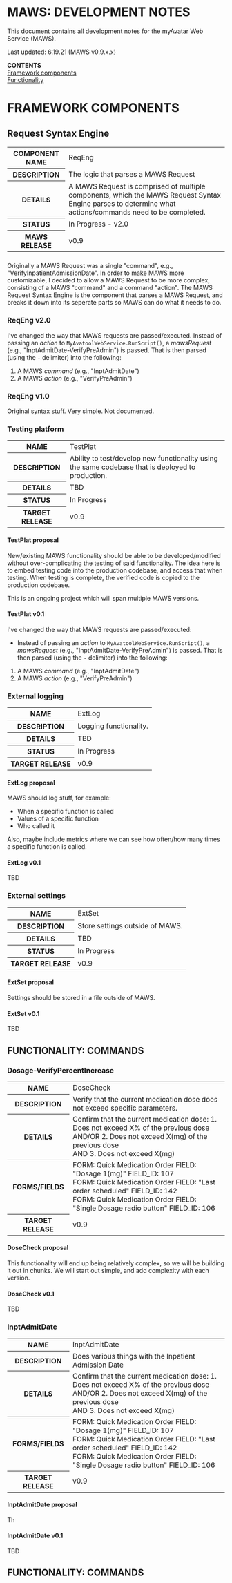 ﻿# MAWS: DEVELOPMENT NOTES
This document contains all development notes for the myAvatar Web Service (MAWS).

Last updated: 6.19.21 (MAWS v0.9.x.x)

**CONTENTS**<br>
[Framework components](#framework-components)<br>
[Functionality](#functionality)<br>

# FRAMEWORK COMPONENTS
## Request Syntax Engine

<h5>
<table>
  <tr>
    <th>COMPONENT NAME</th>
    <td>ReqEng</td>
  </tr>
  <tr>
    <th>DESCRIPTION</th>
    <td>The logic that parses a MAWS Request</td>
  </tr>
    <th>DETAILS</th>
    <td>A MAWS Request is comprised of multiple components, which the MAWS Request Syntax Engine parses to determine what actions/commands need to be completed.</td>
  </tr>
    <th>STATUS</th>
    <td>In Progress - v2.0</td>
  </tr>
    <th>MAWS RELEASE</th>
    <td>v0.9</td>
  </tr>
</table>
</h5>

Originally a MAWS Request was a single "command", e.g., "VerifyInpatientAdmissionDate". In order to make MAWS more customizable, I decided to allow a MAWS Request to be more complex, consisting of a MAWS "command" and a command "action". The MAWS Request Syntax Engine is the component that parses a MAWS Request, and breaks it down into its seperate parts so MAWS can do what it needs to do.

### ReqEng v2.0
I've changed the way that MAWS requests are passed/executed. Instead of passing an *action* to `MyAvatoolWebService.RunScript()`, a *mawsRequest* (e.g., "InptAdmitDate-VerifyPreAdmin") is passed. That is then parsed (using the `-` delimiter) into the following:
1. A MAWS *command* (e.g., "InptAdmitDate")
2. A MAWS *action* (e.g., "VerifyPreAdmin")

### ReqEng v1.0
Original syntax stuff. Very simple. Not documented.

### Testing platform
<table>
  <tr>
    <th>NAME</th>
    <td>TestPlat</td>
  </tr>
  <tr>
    <th>DESCRIPTION</th>
    <td>Ability to test/develop new functionality using the same codebase that is deployed to production.</td>
  </tr>
    <th>DETAILS</th>
    <td>TBD</td>
  </tr>
    <th>STATUS</th>
    <td>In Progress</td>
  </tr>
    <th>TARGET RELEASE</th>
    <td>v0.9</td>
  </tr>
</table>

#### TestPlat proposal
New/existing MAWS functionality should be able to be developed/modified without over-complicating the testing of said functionality. The idea here is to embed testing code into the production codebase, and access that when testing. When testing is complete, the verified code is copied to the production codebase.

This is an ongoing project which will span multiple MAWS versions.

#### TestPlat v0.1
I've changed the way that MAWS requests are passed/executed:
* Instead of passing an *action* to `MyAvatoolWebService.RunScript()`, a *mawsRequest* (e.g., "InptAdmitDate-VerifyPreAdmin") is passed. That is then parsed (using the `-` delimiter) into the following:
1. A MAWS *command* (e.g., "InptAdmitDate")
2. A MAWS *action* (e.g., "VerifyPreAdmin")

### External logging
<table>
  <tr>
    <th>NAME</th>
    <td>ExtLog</td>
  </tr>
  <tr>
    <th>DESCRIPTION</th>
    <td>Logging functionality.</td>
  </tr>
    <th>DETAILS</th>
    <td>TBD</td>
  </tr>
    <th>STATUS</th>
    <td>In Progress</td>
  </tr>
  <tr>
    <th>TARGET RELEASE</th>
    <td>v0.9</td>
  </tr>
</table>

#### ExtLog proposal
MAWS should log stuff, for example:
* When a specific function is called
* Values of a specific function
* Who called it

Also, maybe include metrics where we can see how often/how many times a specific function is called.

#### ExtLog v0.1
TBD

### External settings
<table>
  <tr>
    <th>NAME</th>
    <td>ExtSet</td>
  </tr>
  <tr>
    <th>DESCRIPTION</th>
    <td>Store settings outside of MAWS.</td>
  </tr>
    <th>DETAILS</th>
    <td>TBD</td>
  </tr>
    </tr>
    <th>STATUS</th>
    <td>In Progress</td>
  </tr>
  <tr>
    <th>TARGET RELEASE</th>
    <td>v0.9</td>
  </tr>
</table>

#### ExtSet proposal
Settings should be stored in a file outside of MAWS.

#### ExtSet v0.1
TBD

## FUNCTIONALITY: COMMANDS

### Dosage-VerifyPercentIncrease

<table>
  <tr>
    <th>NAME</th>
    <td>DoseCheck</td>
  </tr>
  <tr>
    <th>DESCRIPTION</th>
    <td>Verify that the current medication dose does not exceed specific parameters.</td>
  </tr>
    <th>DETAILS</th>
    <td>Confirm that the current medication dose:
1. Does not exceed X% of the previous dose<br>
AND/OR
2. Does not exceed X(mg) of the previous dose<br>
AND
3. Does not exceed X(mg)</td>
  </tr>
  <tr>
    <th>FORMS/FIELDS</th>
    <td>FORM: Quick Medication Order FIELD: "Dosage 1(mg)" FIELD_ID: 107<br>
    FORM: Quick Medication Order FIELD: "Last order scheduled" FIELD_ID: 142<br>
    FORM: Quick Medication Order FIELD: "Single Dosage radio button" FIELD_ID: 106</td>
  </tr>
  <tr>
    <th>TARGET RELEASE</th>
    <td>v0.9</td>
  </tr>
</table>

#### DoseCheck proposal
This functionality will end up being relatively complex, so we will be building it out in chunks. We will start out simple, and add complexity with each version.

#### DoseCheck v0.1
TBD

### InptAdmitDate

<table>
  <tr>
    <th>NAME</th>
    <td>InptAdmitDate
</td>
  </tr>
  <tr>
    <th>DESCRIPTION</th>
    <td>Does various things with the Inpatient Admission Date</td>
  </tr>
    <th>DETAILS</th>
    <td>Confirm that the current medication dose:
1. Does not exceed X% of the previous dose<br>
AND/OR
2. Does not exceed X(mg) of the previous dose<br>
AND
3. Does not exceed X(mg)</td>
  </tr>
  <tr>
    <th>FORMS/FIELDS</th>
    <td>FORM: Quick Medication Order FIELD: "Dosage 1(mg)" FIELD_ID: 107<br>
    FORM: Quick Medication Order FIELD: "Last order scheduled" FIELD_ID: 142<br>
    FORM: Quick Medication Order FIELD: "Single Dosage radio button" FIELD_ID: 106</td>
  </tr>
  <tr>
    <th>TARGET RELEASE</th>
    <td>v0.9</td>
  </tr>
</table>

#### InptAdmitDate proposal
Th

#### InptAdmitDate v0.1
TBD


## FUNCTIONALITY: COMMANDS